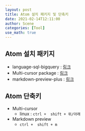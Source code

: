```yaml
---
layout: post
title: Atom 설치 패키지 및 단축키
date: 2021-02-14T12:11:00
author: Scene
categories: [Tool]
use_math: true
---
```


## Atom 설치 패키지
- language-sql-bigquery : [링크](https://atom.io/packages/language-sql-bigquery)
- Multi-cursor package : [링크](https://atom.io/packages/multi-cursor)
- markdown-preview-plus : [링크](https://atom.io/packages/markdown-preview-plus)

## Atom 단축키
- Multi-cursor
  - linux : ```ctrl +  shift + 위/아래```
- Markdown preview
  - ```ctrl +  shift + m```
